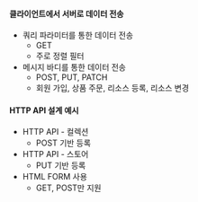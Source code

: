 #### 클라이언트에서 서버로 데이터 전송
- 쿼리 파라미터를 통한 데이터 전송
	- GET
	- 주로 정렬 필터
- 메시지 바디를 통한 데이터 전송
	- POST, PUT, PATCH
	- 회원 가입, 상품 주문, 리소스 등록, 리소스 변경
#### HTTP API 설계 예시
- HTTP API - 컬렉션
	- POST 기반 등록
- HTTP API - 스토어
	- PUT 기반 등록
- HTML FORM 사용
	- GET, POST만 지원
